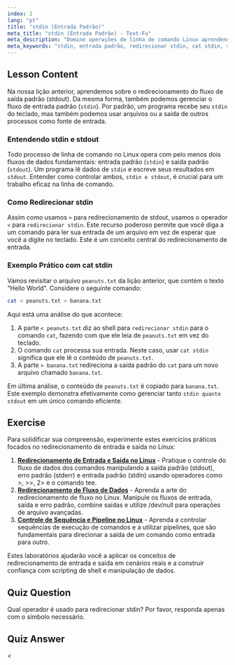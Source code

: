 ```yaml
---
index: 2
lang: "pt"
title: "stdin (Entrada Padrão)"
meta_title: "stdin (Entrada Padrão) - Text-Fu"
meta_description: "Domine operações de linha de comando Linux aprendendo a redirecionar stdin (entrada padrão). Este guia aborda a relação entre stdin e stdout, o uso do operador '<' e exemplos práticos como 'cat stdin' para gerenciar fluxos de dados com eficácia."
meta_keywords: "stdin, entrada padrão, redirecionar stdin, cat stdin, stdin e stdout, entrada padrão Linux, redirecionamento Linux, linha de comando, fluxo de entrada"
---
```


## Lesson Content

Na nossa lição anterior, aprendemos sobre o redirecionamento do fluxo de saída padrão (stdout). Da mesma forma, também podemos gerenciar o fluxo de entrada padrão (`stdin`). Por padrão, um programa recebe seu `stdin` do teclado, mas também podemos usar arquivos ou a saída de outros processos como fonte de entrada.

### Entendendo stdin e stdout

Todo processo de linha de comando no Linux opera com pelo menos dois fluxos de dados fundamentais: entrada padrão (`stdin`) e saída padrão (`stdout`). Um programa lê dados de `stdin` e escreve seus resultados em `stdout`. Entender como controlar ambos, `stdin e stdout`, é crucial para um trabalho eficaz na linha de comando.

### Como Redirecionar stdin

Assim como usamos `>` para redirecionamento de stdout, usamos o operador `<` para `redirecionar stdin`. Este recurso poderoso permite que você diga a um comando para ler sua entrada de um arquivo em vez de esperar que você a digite no teclado. Este é um conceito central do redirecionamento de entrada.

### Exemplo Prático com cat stdin

Vamos revisitar o arquivo `peanuts.txt` da lição anterior, que contém o texto "Hello World". Considere o seguinte comando:

```bash
cat < peanuts.txt > banana.txt
```

Aqui está uma análise do que acontece:

1. A parte `< peanuts.txt` diz ao shell para `redirecionar stdin` para o comando `cat`, fazendo com que ele leia de `peanuts.txt` em vez do teclado.
2. O comando `cat` processa sua entrada. Neste caso, usar `cat stdin` significa que ele lê o conteúdo de `peanuts.txt`.
3. A parte `> banana.txt` redireciona a saída padrão do `cat` para um novo arquivo chamado `banana.txt`.

Em última análise, o conteúdo de `peanuts.txt` é copiado para `banana.txt`. Este exemplo demonstra efetivamente como gerenciar tanto `stdin quanto stdout` em um único comando eficiente.

## Exercise

Para solidificar sua compreensão, experimente estes exercícios práticos focados no redirecionamento de entrada e saída no Linux:

1. **[Redirecionamento de Entrada e Saída no Linux](https://labex.io/pt/labs/comptia-redirecting-input-and-output-in-linux-590840)** - Pratique o controle do fluxo de dados dos comandos manipulando a saída padrão (stdout), erro padrão (stderr) e entrada padrão (stdin) usando operadores como >, >>, 2> e o comando tee.
2. **[Redirecionamento de Fluxo de Dados](https://labex.io/pt/labs/linux-data-stream-redirection-17995)** - Aprenda a arte do redirecionamento de fluxo no Linux. Manipule os fluxos de entrada, saída e erro padrão, combine saídas e utilize /dev/null para operações de arquivo avançadas.
3. **[Controle de Sequência e Pipeline no Linux](https://labex.io/pt/labs/linux-sequence-control-and-pipeline-17994)** - Aprenda a controlar sequências de execução de comandos e a utilizar pipelines, que são fundamentais para direcionar a saída de um comando como entrada para outro.

Estes laboratórios ajudarão você a aplicar os conceitos de redirecionamento de entrada e saída em cenários reais e a construir confiança com scripting de shell e manipulação de dados.

## Quiz Question

Qual operador é usado para redirecionar stdin? Por favor, responda apenas com o símbolo necessário.

## Quiz Answer

<
